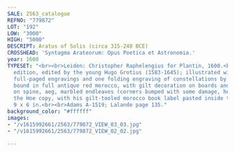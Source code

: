 ```yaml
---
SALE: 2563_catalogue
REFNO: "779872"
LOT: "192"
LOW: "3000"
HIGH: "5000"
DESCRIPT: Aratus of Solis (circa 315-240 BCE)
CROSSHEAD: 'Syntagma Arateorum: Opus Poetica et Astronomia.'
year: 1600
TYPESET: "<br><br>Leiden: Christopher Raphelengius for Plantin, 1600.<br><br>First
  edition, edited by the young Hugo Grotius (1583-1645); illustrated with forty-three
  full-paged engravings and one folding engraving of constellations by Jacob de Gheyn;
  bound in full antique red morocco, with gilt decoration on boards and lettering
  on spine, aeg, marbled endleaves (corners bumped with some damage, headcap chipped);
  the Hoe copy, with his gilt-tooled morocco book label pasted inside the front board,
  9 x 6 in.<br><br>Adams A-1519; Lalande page 135."
background_color: "#ffffff"
images:
- "/v1615992661/2563/779872_VIEW_03_03.jpg"
- "/v1615992661/2563/779872_VIEW_02_02.jpg"

---
```

